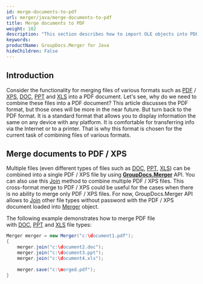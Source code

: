 ```yaml
---
id: merge-documents-to-pdf
url: merger/java/merge-documents-to-pdf
title: Merge documents to PDF
weight: 102
description: "This section describes how to import OLE objects into PDF documents using Java"
keywords: 
productName: GroupDocs.Merger for Java
hideChildren: False
---
```

## Introduction

Consider the functionality for merging files of various formats such as [PDF](https://docs.fileformat.com/view/pdf/) / [XPS](https://docs.fileformat.com/page-description-language/xps/), [DOC](https://docs.fileformat.com/word-processing/doc/), [PPT](https://docs.fileformat.com/presentation/ppt/) and [XLS](https://docs.fileformat.com/spreadsheet/xls/) into a PDF document. Let's see, why do we need to combine these files into a PDF document? This article discusses the PDF format, but those ones will be more in the near future. But turn back to the PDF format. It is a standard format that allows you to display information the same on any device with any platform. It is comfortable for transferring info via the Internet or to a printer. That is why this format is chosen for the current task of combining files of various formats.

## Merge documents to PDF / XPS

Multiple files (even different types of files such as [DOC](https://docs.fileformat.com/word-processing/doc/), [PPT](https://docs.fileformat.com/presentation/ppt/), [XLS](https://docs.fileformat.com/spreadsheet/xls/)) can be combined into a single PDF / XPS file by using **[GroupDocs.Merger](https://products.groupdocs.com/merger/java)** API. You can also use this [Join](https://reference.groupdocs.com/merger/java/com.groupdocs.merger/Merger#join(java.io.InputStream) ) method to combine multiple PDF / XPS files. This cross-format merge to PDF / XPS could be useful for the cases when there is no ability to merge only PDF / XPS files. For now, GroupDocs.Merger API allows to [Join](https://reference.groupdocs.com/merger/java/com.groupdocs.merger/Merger#join(java.io.InputStream) ) other file types without password with the PDF / XPS document loaded into [Merger](https://reference.groupdocs.com/merger/java/com.groupdocs.merger/Merger ) object.

The following example demonstrates how to merge PDF file with [DOC](https://docs.fileformat.com/word-processing/doc/), [PPT](https://docs.fileformat.com/presentation/ppt/) and [XLS](https://docs.fileformat.com/spreadsheet/xls/) file types:

```java
Merger merger = new Merger("c:\document1.pdf");
{
    merger.join("c:\document2.doc");
    merger.join("c:\document3.ppt");
    merger.join("c:\document4.xls");
  
    merger.save("c:\merged.pdf");
}
```
